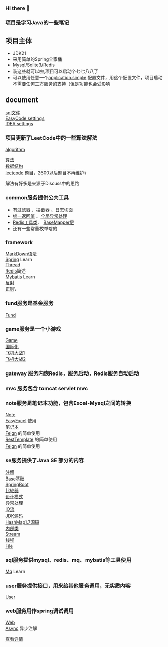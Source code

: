### Hi there 👋

<!--
**icboluo/icboluo** is a ✨ _special_ ✨ repository because its `README.md` (this file) appears on your GitHub profile.

Here are some ideas to get you started:

- 🔭 I’m currently working on ...
- 🌱 I’m currently learning ...
- 👯 I’m looking to collaborate on ...
- 🤔 I’m looking for help with ...
- 💬 Ask me about ...
- 📫 How to reach me: ...
- 😄 Pronouns: ...
- ⚡ Fun fact: ...
-->

### 项目是学习Java的一些笔记

## 项目主体

* JDK21
* 采用简单的Spring全家桶
* Mysql/Sqlite3/Redis
* 装这些就可以啦,项目可以启动个七七八八了
* 可以使用任意一个[application.simple](icboluo-note/src/main/resources/application-simple.yml)
  配置文件，用这个配置文件，项目启动不需要任何三方服务的支持（但是功能也会受影响

## document

[sql文件](document/sql)\
[EasyCode settings](document/EasyCodeConfig.json)\
[IDEA settings](document/settings.zip)

### 项目更新了LeetCode中的一些算法解法

[algorithm](icboluo-algorithm/src/main/java/com/icboluo)

[算法](icboluo-algorithm/src/main/java/com/icboluo/algorithm)\
[数据结构](icboluo-algorithm/src/main/java/com/icboluo/datastructure)\
[leetcode](icboluo-algorithm/src/main/java/com/icboluo/leetcode) 题目，2600以后题目不再维护\

解法有好多是来源于Discuss中的思路

### common服务提供公共工具

- 有[过滤器](icboluo-web/src/main/java/com/icboluo/filter/HttpFilter.java)
  、[拦截器](icboluo-common/icboluo-supper/src/main/java/com/icboluo/interceptor/WebInterceptor.java)
  、[日志切面](icboluo-common/icboluo-supper/src/main/java/com/icboluo/aop/HttpAspect.java)
- [统一返回值](icboluo-common/icboluo-supper/src/main/java/com/icboluo/common/ResponseResultHandler.java)
  、[全局异常处理](icboluo-common/icboluo-supper/src/main/java/com/icboluo/common/GlobalControllerExceptionHandler.java)
- [Redis工具类](icboluo-common/icboluo-mapper/src/main/java/com/icboluo/common/redis/RedisLogAspect.java)、
  [BaseMapper层](icboluo-common/icboluo-mapper/src/main/java/com/icboluo/common/MyBaseMapper.java)
- 还有一些常量枚举啥的

### framework

[MarkDown](icboluo-framework/icboluo-framework-base/src/main/java/com/icboluo/framework/MarkDown.md)语法\
[Spring](icboluo-framework/icboluo-framework-base/src/main/java/com/icboluo/spring) Learn\
[Thread](icboluo-framework/icboluo-framework-base/src/main/java/com/icboluo/thread)\
[Redis](icboluo-framework/icboluo-framework-base/src/main/java/com/icboluo/framework/Redis.md)简述\
[Mybatis](icboluo-framework/icboluo-framework-base/src/main/java/com/icboluo/framework/Mybatis.md) Learn\
[反射](icboluo-framework/icboluo-framework-base/src/main/java/com/icboluo/framework/ReflectTest.java)\
[正则](icboluo-framework/icboluo-framework-base/src/main/java/com/icboluo/framework/RegexTest.java)\

### fund服务是基金服务

[Fund](icboluo-fund/src/main/java/com/icboluo)

### game服务是一个小游戏

[Game](icboluo-game/src/main/java/com/icboluo)\
[国际化](icboluo-game/src/main/resources/i18n)\
[飞机大战1](icboluo-game/src/main/java/com/icboluo/fjdz)\
[飞机大战2](icboluo-game/src/main/java/com/icboluo/plane2)

### gateway 服务内嵌Redis，服务启动，Redis服务自动启动

### mvc 服务包含 tomcat servlet mvc

### note服务是笔记本功能，包含Excel-Mysql之间的转换

[Note](icboluo-note/src/main/java/com/icboluo)\
[EasyExcel](icboluo-note/src/main/java/com/icboluo/controller/ExcelController.java) 使用\
[笔记本](icboluo-note/src/main/java/com/icboluo/controller/TimeNoteController.java)\
[Feign](icboluo-note/src/main/java/com/icboluo/feign/UserFeign.java) 的简单使用\
[RestTemplate](icboluo-note/src/main/java/com/icboluo/controller/UserController.java) 的简单使用\
[Feign](icboluo-note/src/main/java/com/icboluo/feign/UserFeign.java) 的简单使用

### se服务提供了Java SE 部分的内容

[注解](icboluo-se/src/main/java/com/icboluo/annotation)\
[Base基础](icboluo-se/src/main/java/com/icboluo/base/clazz.md)\
[SpringBoot](icboluo-se/src/main/java/com/icboluo/base/spring.md)\
[比较器](icboluo-se/src/main/java/com/icboluo/compare)\
[设计模式](icboluo-se/src/main/java/com/icboluo/designpattern)\
[异常处理](icboluo-se/src/main/java/com/icboluo/exception)\
[IO流](icboluo-se/src/main/java/com/icboluo/file)\
[JDK源码](icboluo-se/src/main/java/com/icboluo/jdk)\
[HashMap1.7源码](icboluo-se/src/main/java/com/icboluo/jdk/hashmap/HashMap7.java)\
[内部类](icboluo-se/src/main/java/com/icboluo/nonameclass)\
[Stream](icboluo-se/src/main/java/com/icboluo/stream)\
[线程](icboluo-se/src/main/java/com/icboluo/thread)\
[File](icboluo-se/src/main/java/com/icboluo/file)

### sql服务提供mysql、redis、mq、mybatis等工具使用

[Mq](icboluo-sql/src/main/java/com/icboluo/mq) Learn

### user服务提供接口，用来给其他服务调用，无实质内容

[User](icboluo-user/src/main/java/com/icboluo)

### web服务用作spring调试调用

[Web](icboluo-web/src/main/java/com/icboluo)\
[Async](icboluo-web/src/main/java/com/icboluo/controller/AsyncController.java) 异步注解

[查看详情](document/README.md)

